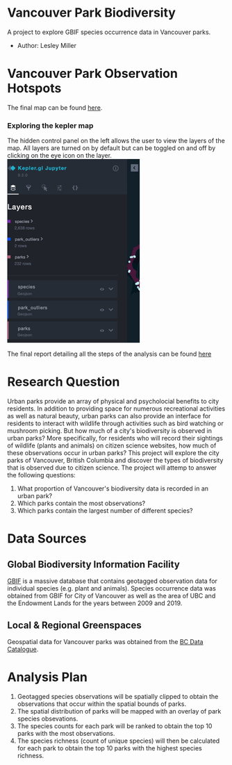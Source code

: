 # Vancouver Park Biodiversity
A project to explore GBIF species occurrence data in Vancouver parks.

- Author: Lesley Miller 

# Vancouver Park Observation Hotspots 
The final map can be found [here](https://aromatic-toast.github.io/vancouver_park_biodiversity/results/final_report_map.html).

### Exploring the kepler map
The hidden control panel on the left allows the user to view the layers of the map. All layers are turned on by default but can be toggled on and off by clicking on the eye icon on the layer. 
![](img/kepler_full_panel.png )

The final report detailing all the steps of the analysis can be found [here](https://aromatic-toast.github.io/vancouver_park_biodiversity/results/final_report.html)

# Research Question 
Urban parks provide an array of physical and psycholocial benefits to city residents. In addition to providing space for numerous recreational activities as well as natural beauty, urban parks can also provide an interface for residents to interact with wildlife through activities such as bird watching or mushroom picking. But how much of a city's biodiversity is observed in urban parks? More specifically, for residents who will record their sightings of wildlife (plants and animals) on citizen science websites, how much of these observations occur in urban parks? This project will explore the city parks of Vancouver, British Columbia and discover the types of biodiversity that is observed due to citizen science. The project will attemp to answer the following questions: 
1) What proportion of Vancouver's biodiversity data is recorded in an urban park? 
2) Which parks contain the most observations?
3) Which parks contain the largest number of different species?

# Data Sources 

## Global Biodiversity Information Facility 
[GBIF](https://www.gbif.org/) is a massive database that contains geotagged observation data for individual species (e.g. plant and animals). Species occurrence data was obtained from GBIF for City of Vancouver as well as the area of UBC and the Endowment Lands for the years between 2009 and 2019. 

## Local & Regional Greenspaces 
Geospatial data for Vancouver parks was obtained from the [BC Data Catalogue](https://catalogue.data.gov.bc.ca/dataset/local-and-regional-greenspaces).

# Analysis Plan 
1) Geotagged species observations will be spatially clipped to obtain the observations that occur within the spatial bounds of parks. 
2) The spatial distribution of parks will be mapped with an overlay of park species obsevations. 
3) The species counts for each park will be ranked to obtain the top 10 parks with the most observations. 
4) The species richness (count of unique species) will then be calculated for each park to obtain the top 10 parks with the highest species richness. 
